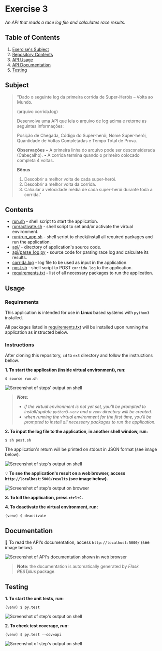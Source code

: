 # Exercise 3

*An API that reads a race log file and calculates race results.*

## Table of Contents

1. [Exercise's Subject](#subject)
2. [Repository Contents](#contents)
3. [API Usage](#usage)
4. [API Documentation](#documentation)
5. [Testing](#testing)

## Subject

> "Dado o seguinte log da primeira corrida de Super-Heróis – Volta ao Mundo.
>
> (arquivo corrida.log)
>
>
> Desenvolva uma API que leia o arquivo de log acima e retorne as seguintes informações:
>
> Posição de Chegada, Código do Super-herói, Nome Super-herói, Quantidade de Voltas Completadas e Tempo Total de Prova.
>
> **Observações**
> • A primeira linha do arquivo pode ser desconsiderada (Cabeçalho).
> • A corrida termina quando o primeiro colocado completa 4 voltas.
>
> **Bônus**
> 1. Descobrir a melhor volta de cada super-herói.
> 2. Descobrir a melhor volta da corrida.
> 3. Calcular a velocidade média de cada super-herói durante toda a corrida."

## Contents

* [run.sh](run.sh) - shell script to start the application.
* [run/activate.sh](activate.sh) - shell script to set and/or activate the virtual environment.
* [run/run_app.sh](run/run_app.sh) - shell script to check/install all required packages and run the application.
* [api/](api/) - directory of application's source code.
* [api/parse_log.py](parse_log.py) - source code for parsing race log and calculate its results.
* [corrida.log](corrida.log) - log file to be used as input in the application.
* [post.sh](post.sh) - shell script to POST `corrida.log` to the application.
* [requirements.txt](requirements.txt) - list of all necessary packages to run the application.

## Usage

### Requirements

This application is intended for use in **Linux** based systems with `python3` installed.

All packages listed in [requirements.txt](requirements.txt) will be installed upon running the application as instructed below.

### Instructions

After cloning this repository, `cd` to `ex3` directory and follow the instructions bellow.

**1. To start the application (inside virtual environment), run:**
```shell
$ source run.sh
```

![Screenshot of steps' output on shell](screenshots/shell-activate_run.png)

> ***Note:***
> * *if the virtual environment is not yet set, you'll be prompted to install/update `python3-venv` and a `venv` directory will be created.*
> * *when running the virtual environment for the first time, you'll be prompted to install all necessary packages to run the application.*

**2. To input the log file to the application, in another shell window, run:**
```shell
$ sh post.sh
```

The application's return will be printed on stdout in JSON format (see image below).

![Screenshot of step's output on shell](screenshots/shell-post.png)

💡 **To see the application's result on a web browser, access `http://localhost:5000/results` (see image below).**

![Screenshot of step's output on browser](screenshots/browser.png)

**3. To kill the application, press `ctrl+C`.**

**4. To deactivate the virtual environment, run:**
```shell
(venv) $ deactivate
```

## Documentation

📘 To read the API's documentation, access `http://localhost:5000/` (see image below).

![Screenshot of API's documentation shown in web browser](screenshots/documentation.png)

> **Note:** the documentation is automatically generated by *Flask RESTplus* package.

## Testing

**1. To start the unit tests, run:**
```shell
(venv) $ py.test
```

![Screenshot of step's output on shell](screenshots/py_test.png)

**2. To check test coverage, run:**
```shell
(venv) $ py.test --cov=api
```

![Screenshot of step's output on shell](screenshots/test_cov.png)

